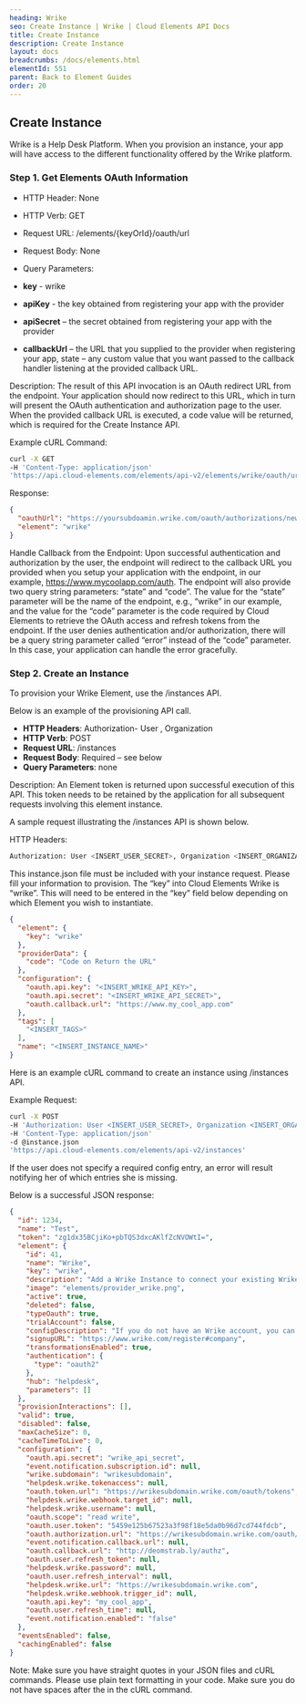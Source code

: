 ```yaml
---
heading: Wrike
seo: Create Instance | Wrike | Cloud Elements API Docs
title: Create Instance
description: Create Instance
layout: docs
breadcrumbs: /docs/elements.html
elementId: 551
parent: Back to Element Guides
order: 20
---
```


## Create Instance

Wrike is a Help Desk Platform. When you provision an instance, your app will have access to the different functionality offered by the Wrike platform.

### Step 1. Get Elements OAuth Information

* HTTP Header: None
* HTTP Verb: GET
* Request URL: /elements/{keyOrId}/oauth/url
* Request Body: None
* Query Parameters:

* __key__ - wrike
* __apiKey__ - the key obtained from registering your app with the provider
* __apiSecret__ – the secret obtained from registering your app with the provider
* __callbackUrl__ – the URL that you supplied to the provider when registering your app, state – any custom value that you want passed to the callback handler listening at the provided callback URL.

Description: The result of this API invocation is an OAuth redirect URL from the endpoint. Your application should now redirect to this URL, which in turn will present the OAuth authentication and authorization page to the user. When the provided callback URL is executed, a code value will be returned, which is required for the Create Instance API.

Example cURL Command:

```bash
curl -X GET
-H 'Content-Type: application/json'
'https://api.cloud-elements.com/elements/api-v2/elements/wrike/oauth/url?apiKey=wrike_api_key&apiSecret=wrike_api_secret&callbackUrl=http://www.my_cool_app.com/auth&state=wirke'
```

Response:

```json
{
  "oauthUrl": "https://yoursubdoamin.wrike.com/oauth/authorizations/new?response_type=code&client_id=wrike_unique_identifier&redirect_uri=http://www.my_cool_app.com/auth&scope=read write&state=wrike",
  "element": "wrike"
}
```

Handle Callback from the Endpoint:
Upon successful authentication and authorization by the user, the endpoint will redirect to the callback URL you provided when you setup your application with the endpoint, in our example, https://www.mycoolapp.com/auth. The endpoint will also provide two query string parameters: “state” and “code”. The value for the “state” parameter will be the name of the endpoint, e.g., “wrike” in our example, and the value for the “code” parameter is the code required by Cloud Elements to retrieve the OAuth access and refresh tokens from the endpoint. If the user denies authentication and/or authorization, there will be a query string parameter called “error” instead of the “code” parameter. In this case, your application can handle the error gracefully.

### Step 2. Create an Instance

To provision your Wrike Element, use the /instances API.

Below is an example of the provisioning API call.

* __HTTP Headers__: Authorization- User <user secret>, Organization <organization secret>
* __HTTP Verb__: POST
* __Request URL__: /instances
* __Request Body__: Required – see below
* __Query Parameters__: none

Description: An Element token is returned upon successful execution of this API. This token needs to be retained by the application for all subsequent requests involving this element instance.

A sample request illustrating the /instances API is shown below.

HTTP Headers:

```bash
Authorization: User <INSERT_USER_SECRET>, Organization <INSERT_ORGANIZATION_SECRET>

```
This instance.json file must be included with your instance request.  Please fill your information to provision.  The “key” into Cloud Elements Wrike is “wrike”.  This will need to be entered in the “key” field below depending on which Element you wish to instantiate.

```json
{
  "element": {
    "key": "wrike"
  },
  "providerData": {
    "code": "Code on Return the URL"
  },
  "configuration": {
    "oauth.api.key": "<INSERT_WRIKE_API_KEY>",
    "oauth.api.secret": "<INSERT_WRIKE_API_SECRET>",
    "oauth.callback.url": "https://www.my_cool_app.com"
  },
  "tags": [
    "<INSERT_TAGS>"
  ],
  "name": "<INSERT_INSTANCE_NAME>"
}
```

Here is an example cURL command to create an instance using /instances API.

Example Request:

```bash
curl -X POST
-H 'Authorization: User <INSERT_USER_SECRET>, Organization <INSERT_ORGANIZATION_SECRET>'
-H 'Content-Type: application/json'
-d @instance.json
'https://api.cloud-elements.com/elements/api-v2/instances'
```

If the user does not specify a required config entry, an error will result notifying her of which entries she is missing.

Below is a successful JSON response:

```json
{
  "id": 1234,
  "name": "Test",
  "token": "zg1dx35BCjiKo+pbTQS3dxcAKlfZcNVOWtI=",
  "element": {
    "id": 41,
    "name": "Wrike",
    "key": "wrike",
    "description": "Add a Wrike Instance to connect your existing Wrike account to the Help Desk Hub, allowing you to manage your  incidents, priorities, statuses, users, etc. across multiple Help Desk Elements. You will need your Wrike account information to add an instance.",
    "image": "elements/provider_wrike.png",
    "active": true,
    "deleted": false,
    "typeOauth": true,
    "trialAccount": false,
    "configDescription": "If you do not have an Wrike account, you can create one at Wrike Register",
    "signupURL": "https://www.wrike.com/register#company",
    "transformationsEnabled": true,
    "authentication": {
      "type": "oauth2"
    },
    "hub": "helpdesk",
    "parameters": []
  },
  "provisionInteractions": [],
  "valid": true,
  "disabled": false,
  "maxCacheSize": 0,
  "cacheTimeToLive": 0,
  "configuration": {
    "oauth.api.secret": "wrike_api_secret",
    "event.notification.subscription.id": null,
    "wrike.subdomain": "wrikesubdomain",
    "helpdesk.wrike.tokenaccess": null,
    "oauth.token.url": "https://wrikesubdomain.wrike.com/oauth/tokens",
    "helpdesk.wrike.webhook.target_id": null,
    "helpdesk.wrike.username": null,
    "oauth.scope": "read write",
    "oauth.user.token": "5459e125b67523a3f98f18e5da0b96d7cd744fdcb",
    "oauth.authorization.url": "https://wrikesubdomain.wrike.com/oauth/authorizations/new",
    "event.notification.callback.url": null,
    "oauth.callback.url": "http://deomstrab.ly/authz",
    "oauth.user.refresh_token": null,
    "helpdesk.wrike.password": null,
    "oauth.user.refresh_interval": null,
    "helpdesk.wrike.url": "https://wrikesubdomain.wrike.com",
    "helpdesk.wrike.webhook.trigger_id": null,
    "oauth.api.key": "my_cool_app",
    "oauth.user.refresh_time": null,
    "event.notification.enabled": "false"
  },
  "eventsEnabled": false,
  "cachingEnabled": false
}
```

Note:  Make sure you have straight quotes in your JSON files and cURL commands.  Please use plain text formatting in your code.  Make sure you do not have spaces after the in the cURL command.

